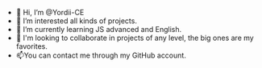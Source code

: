- 👋 Hi, I’m @Yordii-CE
- 👀 I’m interested all kinds of projects.
- 🌱 I’m currently learning JS advanced and English.
- 💞️ I'm looking to collaborate in projects of any level, the big ones are my favorites.
- 📫You can contact me through my GitHub account.

<!---
Yordii-CE/Yordii-CE is a ✨ special ✨ repository because its `README.md` (this file) appears on your GitHub profile.
You can click the Preview link to take a look at your changes.
--->
